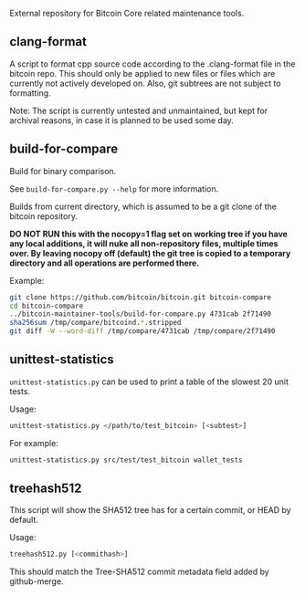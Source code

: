 External repository for Bitcoin Core related maintenance tools.

clang-format
------------

A script to format cpp source code according to the .clang-format file in the bitcoin repo.
This should only be applied to new files or files which are currently not actively developed on.
Also, git subtrees are not subject to formatting.

Note: The script is currently untested and unmaintained, but kept for archival reasons, in
case it is planned to be used some day.

build-for-compare
--------------------

Build for binary comparison.

See `build-for-compare.py --help` for more information.

Builds from current directory, which is assumed to be a git clone of the bitcoin repository.

**DO NOT RUN this with the nocopy=1 flag set on working tree if you have any local additions, it will nuke all
non-repository files, multiple times over. By leaving nocopy off (default) the git tree is copied to a temporary
directory and all operations are performed there.**

Example:
```bash
git clone https://github.com/bitcoin/bitcoin.git bitcoin-compare
cd bitcoin-compare
../bitcoin-maintainer-tools/build-for-compare.py 4731cab 2f71490
sha256sum /tmp/compare/bitcoind.*.stripped
git diff -W --word-diff /tmp/compare/4731cab /tmp/compare/2f71490
```

unittest-statistics
--------------------------

`unittest-statistics.py` can be used to print a table of the slowest 20 unit tests.

Usage:
```bash
unittest-statistics.py </path/to/test_bitcoin> [<subtest>]
```

For example:
```bash
unittest-statistics.py src/test/test_bitcoin wallet_tests
```

treehash512
--------------

This script will show the SHA512 tree has for a certain commit, or HEAD
by default.

Usage:

```bash
treehash512.py [<commithash>]
```

This should match the Tree-SHA512 commit metadata field added by
github-merge.
